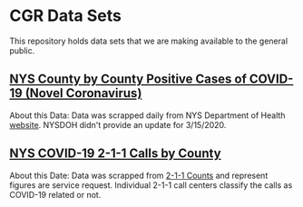 # CGR Data Sets

This repository holds data sets that we are making available to the general public.

## [NYS County by County Positive Cases of COVID-19 (Novel Coronavirus)](https://github.com/cgr-promising-solutions/data/blob/master/ny-covid-19.csv)

About this Data: Data was scrapped daily from NYS Department of Health [website](https://coronavirus.health.ny.gov/county-county-breakdown-positive-cases).  NYSDOH didn't provide an update for 3/15/2020.

## [NYS COVID-19 2-1-1 Calls by County]()

About this Date: Data was scrapped from [2-1-1 Counts](https://ny.211counts.org/) and represent figures are service request.  Individual 2-1-1 call centers classify the calls as COVID-19 related or not.
